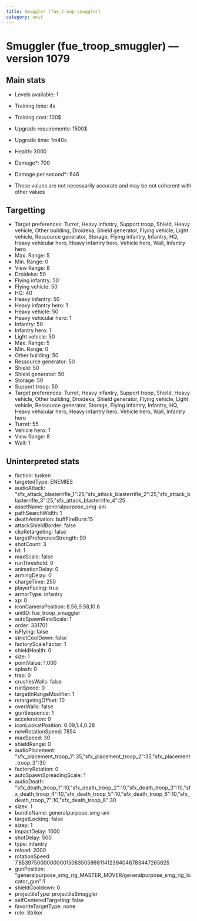 ```yaml
---
title: Smuggler (fue_troop_smuggler)
category: unit
---
```


# Smuggler (fue_troop_smuggler) — version 1079

## Main stats

  * Levels available: 1
  * Training time: 4s
  * Training cost: 100$
  * Upgrade requirements: 1500$
  * Upgrade time: 1m40s
  * Health: 3000
  * Damage*: 700
  * Damage per second*: 646

* These values are not necessarily accurate and may be not coherent with other values

## Targetting

  * Target preferences: Turret, Heavy infantry, Support troop, Shield, Heavy vehicle, Other building, Droideka, Shield generator, Flying vehicle, Light vehicle, Ressource generator, Storage, Flying infantry, Infantry, HQ, Heavy vehicular hero, Heavy infantry hero, Vehicle hero, Wall, Infantry hero
  * Max. Range: 5
  * Min. Range: 0
  * View Range: 8
  * Droideka: 50
  * Flying infantry: 50
  * Flying vehicle: 50
  * HQ: 40
  * Heavy infantry: 50
  * Heavy infantry hero: 1
  * Heavy vehicle: 50
  * Heavy vehicular hero: 1
  * Infantry: 50
  * Infantry hero: 1
  * Light vehicle: 50
  * Max. Range: 5
  * Min. Range: 0
  * Other building: 50
  * Ressource generator: 50
  * Shield: 50
  * Shield generator: 50
  * Storage: 50
  * Support troop: 50
  * Target preferences: Turret, Heavy infantry, Support troop, Shield, Heavy vehicle, Other building, Droideka, Shield generator, Flying vehicle, Light vehicle, Ressource generator, Storage, Flying infantry, Infantry, HQ, Heavy vehicular hero, Heavy infantry hero, Vehicle hero, Wall, Infantry hero
  * Turret: 55
  * Vehicle hero: 1
  * View Range: 8
  * Wall: 1

## Uninterpreted stats

  * faction: tusken
  * targetedType: ENEMIES
  * audioAttack: "sfx_attack_blasterrifle_1":25,"sfx_attack_blasterrifle_2":25,"sfx_attack_blasterrifle_3":25,"sfx_attack_blasterrifle_4":25
  * assetName: generalpurpose_smg-ani
  * pathSearchWidth: 1
  * deathAnimation: buffFireBurn:15
  * attackShieldBorder: false
  * clipRetargeting: false
  * targetPreferenceStrength: 90
  * shotCount: 3
  * lvl: 1
  * maxScale: false
  * runThreshold: 0
  * animationDelay: 0
  * armingDelay: 0
  * chargeTime: 250
  * playerFacing: true
  * armorType: infantry
  * xp: 0
  * iconCameraPosition: 8.56,9.58,10.6
  * unitID: fue_troop_smuggler
  * autoSpawnRateScale: 1
  * order: 331701
  * isFlying: false
  * strictCoolDown: false
  * factoryScaleFactor: 1
  * shieldHealth: 0
  * size: 1
  * pointValue: 1.000
  * splash: 0
  * trap: 0
  * crushesWalls: false
  * runSpeed: 0
  * targetInRangeModifier: 1
  * retargetingOffset: 10
  * overWalls: false
  * gunSequence: 1
  * acceleration: 0
  * iconLookatPosition: 0.09,1.4,0.28
  * newRotationSpeed: 7854
  * maxSpeed: 30
  * shieldRange: 0
  * audioPlacement: "sfx_placement_troop_1":35,"sfx_placement_troop_2":35,"sfx_placement_troop_3":30
  * factoryRotation: 0
  * autoSpawnSpreadingScale: 1
  * audioDeath: "sfx_death_troop_1":10,"sfx_death_troop_2":10,"sfx_death_troop_3":10,"sfx_death_troop_4":10,"sfx_death_troop_5":10,"sfx_death_troop_6":10,"sfx_death_troop_7":10,"sfx_death_troop_8":30
  * sizex: 1
  * bundleName: generalpurpose_smg-ani
  * targetLocking: false
  * sizey: 1
  * impactDelay: 1000
  * shotDelay: 500
  * type: infantry
  * reload: 2000
  * rotationSpeed: 7.8539750000000001506350599811412394046783447265625
  * gunPosition: "generalpurpose_smg_rig_MASTER_MOVER/generalpurpose_smg_rig_locator_gun":1
  * shieldCooldown: 0
  * projectileType: projectileSmuggler
  * selfCenteredTargeting: false
  * favoriteTargetType: none
  * role: Striker

